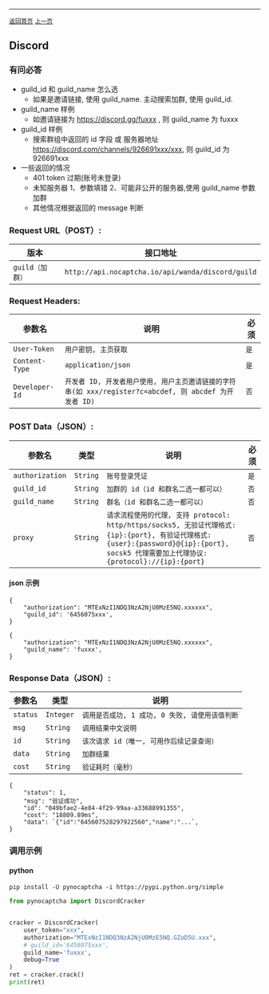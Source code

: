 ------
[`返回首页`](../README.md)    [`上一页`](tls.md)

## Discord
### 有问必答

* guild_id 和 guild_name 怎么选
    * 如果是邀请链接, 使用 guild_name. 主动搜索加群, 使用 guild_id.
* guild_name 样例
    * 如邀请链接为 https://discord.gg/fuxxx , 则 guild_name 为 fuxxx
* guild_id 样例
    * 搜索群组中返回的 id 字段 或 服务器地址 https://discord.com/channels/926691xxx/xxx, 则 guild_id 为 926691xxx
* 一些返回的情况
    * 401 token 过期(账号未登录)
    * 未知服务器 1、参数填错 2、可能非公开的服务器,使用 guild_name 参数加群
    * 其他情况根据返回的 message 判断

### Request URL（POST）:

| 版本               | 接口地址                                                    |
|------------------|---------------------------------------------------------|
| `guild（加群）` | `http://api.nocaptcha.io/api/wanda/discord/guild` |

### Request Headers:

| 参数名            | 说明                 | 必须  |
|----------------|--------------------|-----|
| `User-Token`   | `用户密钥, 主页获取`       | `是` |
| `Content-Type` | `application/json` | `是` |
| `Developer-Id` | `开发者 ID, 开发者用户使用, 用户主页邀请链接的字符串(如 xxx/register?c=abcdef, 则 abcdef 为开发者 ID)`           | `否` |

### POST Data（JSON）:

| 参数名          | 类型        | 说明                                                                                                                                                             | 必须  |
|--------------|-----------|----------------------------------------------------------------------------------------------------------------------------------------------------------------|-----|
| `authorization`           | `String`  | `账号登录凭证`                                                                                                                          | `是` |
| `guild_id`        | `String`  | `加群的 id（id 和群名二选一都可以）`       | `否` |
| `guild_name`        | `String`  | `群名（id 和群名二选一都可以）`       | `否` |
| `proxy`         | `String`  | `请求流程使用的代理, 支持 protocol: http/https/socks5, 无验证代理格式: {ip}:{port}, 有验证代理格式: {user}:{password}@{ip}:{port}, socsk5 代理需要加上代理协议: {protocol}://{ip}:{port}`   | `否` |

#### json 示例

```
{
    "authorization": "MTExNzI1NDQ3NzA2NjU0MzE5NQ.xxxxxx",
    "guild_id": '6456075xxx',
}
```

```
{
    "authorization": "MTExNzI1NDQ3NzA2NjU0MzE5NQ.xxxxxx",
    "guild_name": 'fuxxx',
}
```

### Response Data（JSON）:

| 参数名            | 类型        | 说明                            |
|----------------|-----------|-------------------------------|
| `status`       | `Integer` | `调用是否成功, 1 成功, 0 失败, 请使用该值判断` |
| `msg`          | `String`  | `调用结果中文说明`                    |
| `id`           | `String`  | `该次请求 id（唯一, 可用作后续记录查询）`      |
| `data`         | `String`  | `加群结果`    |
| `cost`         | `String`  | `验证耗时（毫秒）`                    |

```
{
    "status": 1,
    "msg": "验证成功",
    "id": "049bfae2-4e84-4f29-99aa-a33688991355",
    "cost": "18809.89ms",
    "data": `{"id":"645607528297922560","name":"...`,
}
```

### 调用示例

#### python

```shell
pip install -U pynocaptcha -i https://pypi.python.org/simple
```

```python
from pynocaptcha import DiscordCracker


cracker = DiscordCracker(
    user_token="xxx",
    authorization="MTExNzI1NDQ3NzA2NjU0MzE5NQ.GZoD5U.xxx",
    # guild_id='6456075xxx',
    guild_name='fuxxx',
    debug=True
)
ret = cracker.crack()
print(ret)
```
